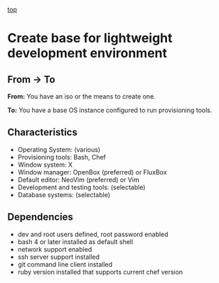 [top](README.md)

# Create base for lightweight development environment

## From -> To

**From:** You have an iso or the means to create one.

**To:** You have a base OS instance configured to run provisioning tools.  

## Characteristics

- Operating System: (various)
- Provisioning tools: Bash, Chef
- Window system: X
- Window manager: OpenBox (preferred) or FluxBox
- Default editor: NeoVim (preferred) or Vim 
- Development and testing tools: (selectable)
- Database systems: (selectable)

## Dependencies 

- dev and root users defined, root password enabled 
- bash 4 or later installed as default shell 
- network support enabled 
- ssh server support installed
- git command line client installed
- ruby version installed that supports current chef version 




